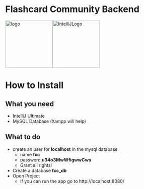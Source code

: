 # Flashcard Community Backend

<img src="https://github.com/phoenixfeder/fc-com/blob/master/graphics/logo.png" alt="logo" height="150"><img src="https://jaxenter.de/wp-content/uploads/2016/05/IntelliJIDEA_icon.png" alt="IntelliJLogo" height="150">

# How to Install
## What you need
* IntelliJ Ultimate
* MySQL Database (Xampp will help)
## What to do
* create an user for **localhost** in the mysql database
    * name **fcc**
    * password **u34o3MwWfigwwCws**
    * Grant all rights!
* Create a database **fcc_db**
* Open Project
    * If you can run the app go to http://localhost:8080/
